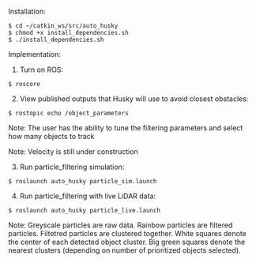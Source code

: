 Installation:

```console	
$ cd ~/catkin_ws/src/auto_husky
$ chmod +x install_dependencies.sh 
$ ./install_dependencies.sh
```

Implementation:

1. Turn on ROS:
```console	
$ roscore
```
2. View published outputs that Husky will use to avoid closest obstacles:
```console	
$ rostopic echo /object_parameters
```
Note: The user has the ability to tune the filtering parameters and select how many objects to track

Note: Velocity is still under construction

3. Run particle_filtering simulation:
```console	
$ roslaunch auto_husky particle_sim.launch
```

4. Run particle_filtering with live LiDAR data:
```console	
$ roslaunch auto_husky particle_live.launch
```

Note: Greyscale particles are raw data. Rainbow particles are filtered particles. Filtetred particles are clustered together. White squares denote the center of each detected object cluster. Big green squares denote the nearest clusters (depending on number of prioritized objects selected).
